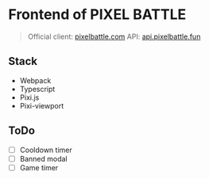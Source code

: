 # Frontend of PIXEL BATTLE #
> Official client: [pixelbattle.com](https://pixelbattle.fun)
> API: [api.pixelbattle.fun](https://api.pixelbattle.fun/api)

## Stack ##
* Webpack
* Typescript
* Pixi.js
* Pixi-viewport

## ToDo ##
- [ ] Cooldown timer
- [ ] Banned modal
- [ ] Game timer